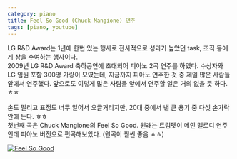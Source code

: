 ```yaml
---
category: piano
title: Feel So Good (Chuck Mangione) 연주
tags: [piano, youtube]
---
```

LG R&D Award는 1년에 한번 있는 행사로 전사적으로 성과가 높았던 task, 조직 등에게 상을 수여하는 행사이다.  
2009년 LG R&D Award 축하공연에 초대되어 피아노 2곡 연주를 하였다.
수상자와 LG 임원 포함 300명 가량이 모였는데, 지금까지 피아노 연주한 것 중 제일 많은 사람들 앞에서 연주했다. 앞으로도 이렇게 많은 사람들 앞에서 연주할 일은 거의 없을 듯 하다. ㅎㅎ  

손도 떨리고 표정도 너무 얼어서 오글거리지만, 20대 중에서 낸 큰 용기 중 다섯 손가락 안에 든다. ㅎㅎ     
첫번째 곡은 Chuck Mangione의 Feel So Good. 원래는 트럼펫이 메인 멜로디 연주인데 피아노 버전으로 편곡해보았다. (원곡이 훨씬 좋음 ㅎㅎ)  

[![Feel So Good](http://img.youtube.com/vi/zkQnlYRVxSI/0.jpg)](http://www.youtube.com/watch?v=zkQnlYRVxSI "Feel So Good")